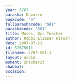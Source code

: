```yaml
---
year: 5767
parasha: Devarim
bookcode: "5"
fullparashacode: "501"
parashacode: "501"
title: Moses, Our Teacher
author: Rabbi Eliezer Hirsch
date: 2007-07-21
id: 57675011
filename: 5767-501-1
layout: audio
moment: Shacharit
shabbat: 
occasion: 
---
```

